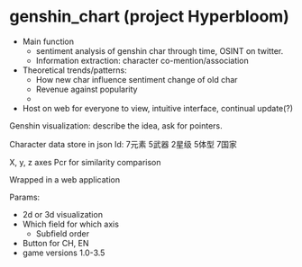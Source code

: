 # genshin_chart (project Hyperbloom)

* Main function
    * sentiment analysis of genshin char through time, OSINT on twitter. 
    * Information extraction: character co-mention/association
* Theoretical trends/patterns:
    * How new char influence sentiment change of old char
    * Revenue against popularity 
    * 
* Host on web for everyone to view, intuitive interface, continual update(?)


Genshin visualization: describe the idea, ask for pointers. 

Character data store in json 
Id:
7元素
5武器
2星级
5体型
7国家

X, y, z axes 
Pcr for similarity comparison 

Wrapped in a web application

Params: 
* 2d or 3d visualization
* Which field for which axis 
    * Subfield order 
* Button for CH, EN
* game versions 1.0-3.5
